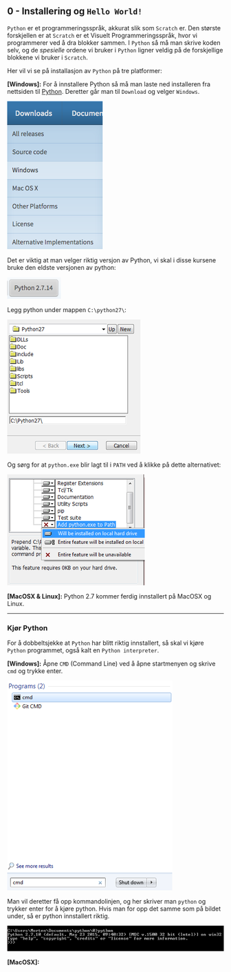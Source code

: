 0 - Installering og `Hello World!`
----
`Python` er et programmeringsspråk, akkurat slik som `Scratch` er. Den største forskjellen er at `Scratch` er et Visuelt Programmeringsspråk, hvor vi programmerer ved å dra blokker sammen. I `Python` så må man skrive koden selv, og de *spesielle* ordene vi bruker i `Python` ligner veldig på de forskjellige blokkene vi bruker i `Scratch`.

Her vil vi se på installasjon av `Python` på tre platformer:

__[Windows]:__ For å innstallere Python så må man laste ned installeren fra nettsiden til [Python](https://python.org/). Deretter går man til `Download` og velger `Windows`.

![download](./img/download.png)

Det er viktig at man velger riktig versjon av Python, vi skal i disse kursene bruke den eldste versjonen av python:

![version](./img/version.png)

Legg python under mappen `C:\python27\`:

![location](./img/location.png)

Og sørg for at `python.exe` blir lagt til i `PATH` ved å klikke på dette alternativet:

![path](./img/path.png)

__[MacOSX & Linux]:__ Python 2.7 kommer ferdig innstallert på MacOSX og Linux.

----

### Kjør Python

For å dobbeltsjekke at `Python` har blitt riktig innstallert, så skal vi kjøre `Python` programmet, også kalt en `Python interpreter`.

__[Windows]:__ Åpne `CMD` (Command Line) ved å åpne startmenyen og skrive `cmd` og trykke enter.

![cmd](./img/cmd.png)

Man vil deretter få opp kommandolinjen, og her skriver man `python` og trykker enter for å kjøre python. Hvis man for opp det samme som på bildet under, så er python innstallert riktig.

![runpython](./img/runpython.png)

__[MacOSX]:__ 